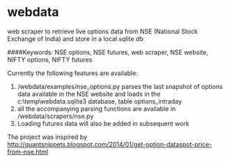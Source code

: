 # webdata

web scraper to retrieve live options data from NSE (National Stock Exchange of India) and store in a local sqlite db

####Keywords: NSE options, NSE futures, web scraper, NSE website, NIFTY options, NIFTY futures
 
Currently the following features are available:
  1. /webdata/examples/nse_options.py parses the last snapshot of options data available in the NSE website and loads in the c:\temp\webdata.sqlite3 database, table options_intraday
  2. all the accompanying parsing functions are available in /webdata/scrapers/nse.py
  3. Loading futures data will also be added in subsequent work
  
 
The project was inspired by http://quantsnippets.blogspot.com/2014/01/get-option-dataspot-price-from-nse.html
  
